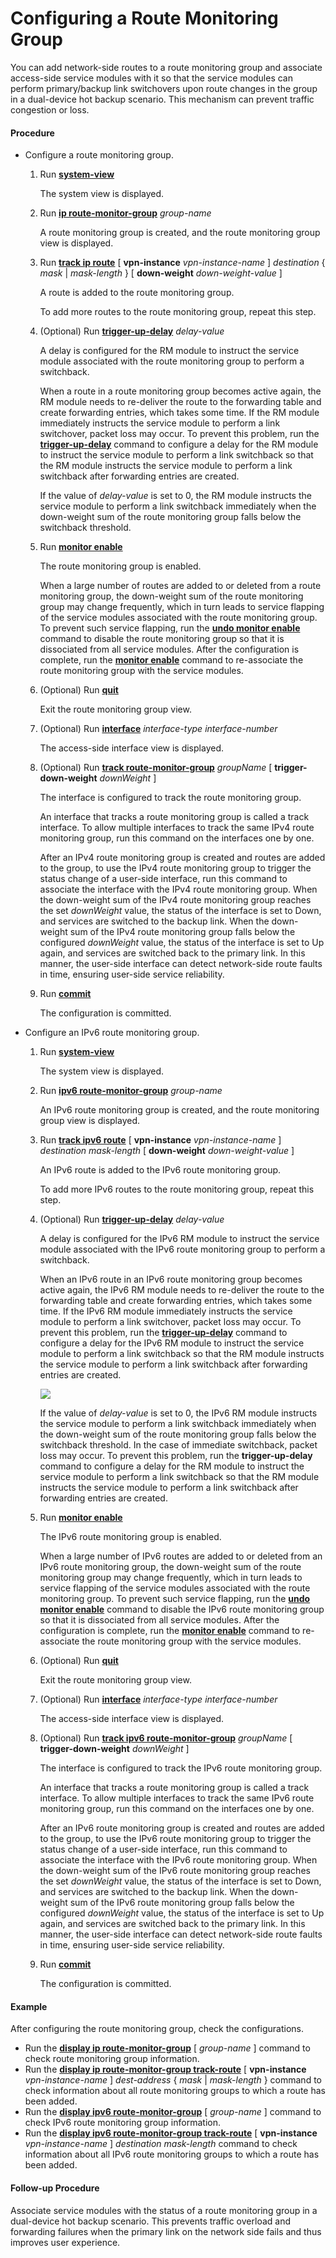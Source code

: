 Configuring a Route Monitoring Group
====================================

You can add network-side routes to a route monitoring group and associate access-side service modules with it so that the service modules can perform primary/backup link switchovers upon route changes in the group in a dual-device hot backup scenario. This mechanism can prevent traffic congestion or loss.

#### Procedure

* Configure a route monitoring group.
  1. Run [**system-view**](cmdqueryname=system-view)
     
     
     
     The system view is displayed.
  2. Run [**ip route-monitor-group**](cmdqueryname=ip+route-monitor-group) *group-name*
     
     
     
     A route monitoring group is created, and the route monitoring group view is displayed.
  3. Run [**track ip route**](cmdqueryname=track+ip+route) [ **vpn-instance** *vpn-instance-name* ] *destination* { *mask* | *mask-length* } [ **down-weight** *down-weight-value* ]
     
     
     
     A route is added to the route monitoring group.
     
     
     
     To add more routes to the route monitoring group, repeat this step.
  4. (Optional) Run [**trigger-up-delay**](cmdqueryname=trigger-up-delay) *delay-value*
     
     
     
     A delay is configured for the RM module to instruct the service module associated with the route monitoring group to perform a switchback.
     
     
     
     When a route in a route monitoring group becomes active again, the RM module needs to re-deliver the route to the forwarding table and create forwarding entries, which takes some time. If the RM module immediately instructs the service module to perform a link switchover, packet loss may occur. To prevent this problem, run the [**trigger-up-delay**](cmdqueryname=trigger-up-delay) command to configure a delay for the RM module to instruct the service module to perform a link switchback so that the RM module instructs the service module to perform a link switchback after forwarding entries are created.
     
     If the value of *delay-value* is set to 0, the RM module instructs the service module to perform a link switchback immediately when the down-weight sum of the route monitoring group falls below the switchback threshold.
  5. Run [**monitor enable**](cmdqueryname=monitor+enable)
     
     
     
     The route monitoring group is enabled.
     
     
     
     When a large number of routes are added to or deleted from a route monitoring group, the down-weight sum of the route monitoring group may change frequently, which in turn leads to service flapping of the service modules associated with the route monitoring group. To prevent such service flapping, run the [**undo monitor enable**](cmdqueryname=undo+monitor+enable) command to disable the route monitoring group so that it is dissociated from all service modules. After the configuration is complete, run the [**monitor enable**](cmdqueryname=monitor+enable) command to re-associate the route monitoring group with the service modules.
  6. (Optional) Run [**quit**](cmdqueryname=quit)
     
     
     
     Exit the route monitoring group view.
  7. (Optional) Run [**interface**](cmdqueryname=interface) *interface-type* *interface-number*
     
     
     
     The access-side interface view is displayed.
  8. (Optional) Run [**track route-monitor-group**](cmdqueryname=track+route-monitor-group) *groupName* [ **trigger-down-weight** *downWeight* ]
     
     
     
     The interface is configured to track the route monitoring group.
     
     
     
     An interface that tracks a route monitoring group is called a track interface. To allow multiple interfaces to track the same IPv4 route monitoring group, run this command on the interfaces one by one.
     
     After an IPv4 route monitoring group is created and routes are added to the group, to use the IPv4 route monitoring group to trigger the status change of a user-side interface, run this command to associate the interface with the IPv4 route monitoring group. When the down-weight sum of the IPv4 route monitoring group reaches the set *downWeight* value, the status of the interface is set to Down, and services are switched to the backup link. When the down-weight sum of the IPv4 route monitoring group falls below the configured *downWeight* value, the status of the interface is set to Up again, and services are switched back to the primary link. In this manner, the user-side interface can detect network-side route faults in time, ensuring user-side service reliability.
  9. Run [**commit**](cmdqueryname=commit)
     
     
     
     The configuration is committed.
* Configure an IPv6 route monitoring group.
  1. Run [**system-view**](cmdqueryname=system-view)
     
     
     
     The system view is displayed.
  2. Run [**ipv6 route-monitor-group**](cmdqueryname=ipv6+route-monitor-group) *group-name*
     
     
     
     An IPv6 route monitoring group is created, and the route monitoring group view is displayed.
  3. Run [**track ipv6 route**](cmdqueryname=track+ipv6+route) [ **vpn-instance** *vpn-instance-name* ] *destination* *mask-length* [ **down-weight** *down-weight-value* ]
     
     
     
     An IPv6 route is added to the IPv6 route monitoring group.
     
     
     
     To add more IPv6 routes to the route monitoring group, repeat this step.
  4. (Optional) Run [**trigger-up-delay**](cmdqueryname=trigger-up-delay) *delay-value*
     
     
     
     A delay is configured for the IPv6 RM module to instruct the service module associated with the IPv6 route monitoring group to perform a switchback.
     
     
     
     When an IPv6 route in an IPv6 route monitoring group becomes active again, the IPv6 RM module needs to re-deliver the route to the forwarding table and create forwarding entries, which takes some time. If the IPv6 RM module immediately instructs the service module to perform a link switchover, packet loss may occur. To prevent this problem, run the [**trigger-up-delay**](cmdqueryname=trigger-up-delay) command to configure a delay for the IPv6 RM module to instruct the service module to perform a link switchback so that the RM module instructs the service module to perform a link switchback after forwarding entries are created.
     
     ![](../../../../public_sys-resources/note_3.0-en-us.png) 
     
     If the value of *delay-value* is set to 0, the IPv6 RM module instructs the service module to perform a link switchback immediately when the down-weight sum of the route monitoring group falls below the switchback threshold. In the case of immediate switchback, packet loss may occur. To prevent this problem, run the **trigger-up-delay** command to configure a delay for the RM module to instruct the service module to perform a link switchback so that the RM module instructs the service module to perform a link switchback after forwarding entries are created.
  5. Run [**monitor enable**](cmdqueryname=monitor+enable)
     
     
     
     The IPv6 route monitoring group is enabled.
     
     
     
     When a large number of IPv6 routes are added to or deleted from an IPv6 route monitoring group, the down-weight sum of the route monitoring group may change frequently, which in turn leads to service flapping of the service modules associated with the route monitoring group. To prevent such service flapping, run the [**undo monitor enable**](cmdqueryname=undo+monitor+enable) command to disable the IPv6 route monitoring group so that it is dissociated from all service modules. After the configuration is complete, run the [**monitor enable**](cmdqueryname=monitor+enable) command to re-associate the route monitoring group with the service modules.
  6. (Optional) Run [**quit**](cmdqueryname=quit)
     
     
     
     Exit the route monitoring group view.
  7. (Optional) Run [**interface**](cmdqueryname=interface) *interface-type* *interface-number*
     
     
     
     The access-side interface view is displayed.
  8. (Optional) Run [**track ipv6 route-monitor-group**](cmdqueryname=track+ipv6+route-monitor-group) *groupName* [ **trigger-down-weight** *downWeight* ]
     
     
     
     The interface is configured to track the IPv6 route monitoring group.
     
     
     
     An interface that tracks a route monitoring group is called a track interface. To allow multiple interfaces to track the same IPv6 route monitoring group, run this command on the interfaces one by one.
     
     After an IPv6 route monitoring group is created and routes are added to the group, to use the IPv6 route monitoring group to trigger the status change of a user-side interface, run this command to associate the interface with the IPv6 route monitoring group. When the down-weight sum of the IPv6 route monitoring group reaches the set *downWeight* value, the status of the interface is set to Down, and services are switched to the backup link. When the down-weight sum of the IPv6 route monitoring group falls below the configured *downWeight* value, the status of the interface is set to Up again, and services are switched back to the primary link. In this manner, the user-side interface can detect network-side route faults in time, ensuring user-side service reliability.
  9. Run [**commit**](cmdqueryname=commit)
     
     
     
     The configuration is committed.

#### Example

After configuring the route monitoring group, check the configurations.

* Run the [**display ip route-monitor-group**](cmdqueryname=display+ip+route-monitor-group) [ *group-name* ] command to check route monitoring group information.
* Run the [**display ip route-monitor-group track-route**](cmdqueryname=display+ip+route-monitor-group+track-route) [ **vpn-instance** *vpn-instance-name* ] *dest-address* { *mask* | *mask-length* } command to check information about all route monitoring groups to which a route has been added.
* Run the [**display ipv6 route-monitor-group**](cmdqueryname=display+ipv6+route-monitor-group) [ *group-name* ] command to check IPv6 route monitoring group information.
* Run the [**display ipv6 route-monitor-group track-route**](cmdqueryname=display+ipv6+route-monitor-group+track-route) [ **vpn-instance** *vpn-instance-name* ] *destination* *mask-length* command to check information about all IPv6 route monitoring groups to which a route has been added.


#### Follow-up Procedure

Associate service modules with the status of a route monitoring group in a dual-device hot backup scenario. This prevents traffic overload and forwarding failures when the primary link on the network side fails and thus improves user experience.